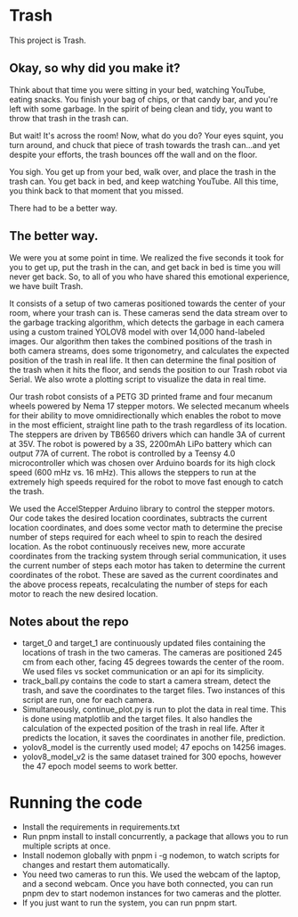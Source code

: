 # Trash

This project is Trash. 

## Okay, so why did you make it?
Think about that time you were sitting in your bed, watching YouTube, eating snacks. You finish your bag of chips, or that candy bar, and you're left with some garbage. In the spirit of being clean and tidy, you want to throw that trash in the trash can. 

But wait! It's across the room! Now, what do you do? Your eyes squint, you turn around, and chuck that piece of trash towards the trash can...and yet despite your efforts, the trash bounces off the wall and on the floor.

You sigh. You get up from your bed, walk over, and place the trash in the trash can. You get back in bed, and keep watching YouTube. All this time, you think back to that moment that you missed.

There had to be a better way.

## The better way.
We were you at some point in time. We realized the five seconds it took for you to get up, put the trash in the can, and get back in bed is time you will never get back. So, to all of you who have shared this emotional experience, we have built Trash.

It consists of a setup of two cameras positioned towards the center of your room, where your trash can is. These cameras send the data stream over to the garbage tracking algorithm, which detects the garbage in each camera using a custom trained YOLOV8 model with over 14,000 hand-labeled images. Our algorithm then takes the combined positions of the trash in both camera streams, does some trigonometry, and calculates the expected position of the trash in real life. It then can determine the final position of the trash when it hits the floor, and sends the position to our Trash robot via Serial. We also wrote a plotting script to visualize the data in real time.

Our trash robot consists of a PETG 3D printed frame and four mecanum wheels powered by Nema 17 stepper motors. We selected mecanum wheels for their ability to move omnidirectionally which enables the robot to move in the most efficient, straight line path to the trash regardless of its location. The steppers are driven by TB6560 drivers which can handle 3A of current at 35V. The robot is powered by a 3S, 2200mAh LiPo battery which can output 77A of current. The robot is controlled by a Teensy 4.0 microcontroller which was chosen over Arduino boards for its high clock speed (600 mHz vs. 16 mHz). This allows the steppers to run at the extremely high speeds required for the robot to move fast enough to catch the trash. 

We used the AccelStepper Arduino library to control the stepper motors. Our code takes the desired location coordinates, subtracts the current location coordinates, and does some vector math to determine the precise number of steps required for each wheel to spin to reach the desired location. As the robot continuously receives new, more accurate coordinates from the tracking system through serial communication, it uses the current number of steps each motor has taken to determine the current coordinates of the robot. These are saved as the current coordinates and the above process repeats, recalculating the number of steps for each motor to reach the new desired location. 

## Notes about the repo
 - target_0 and target_1 are continuously updated files containing the locations of trash in the two cameras. The cameras are positioned 245 cm from each other, facing 45 degrees towards the center of the room. We used files vs socket communication or an api for its simplicity.
 - track_ball.py contains the code to start a camera stream, detect the trash, and save the coordinates to the target files. Two instances of this script are run, one for each camera.
 - Simultaneously, continue_plot.py is run to plot the data in real time. This is done using matplotlib and the target files. It also handles the calculation of the expected position of the trash in real life. After it predicts the location, it saves the coordinates in another file, prediction.
 - yolov8_model is the currently used model; 47 epochs on 14256 images.
 - yolov8_model_v2 is the same dataset trained for 300 epochs, however the 47 epoch model seems to work better.

# Running the code
- Install the requirements in requirements.txt
- Run pnpm install to install concurrently, a package that allows you to run multiple scripts at once.
- Install nodemon globally with pnpm i -g nodemon, to watch scripts for changes and restart them automatically.
- You need two cameras to run this. We used the webcam of the laptop, and a second webcam. Once you have both connected, you can run pnpm dev to start nodemon instances for two cameras and the plotter.
- If you just want to run the system, you can run pnpm start.

